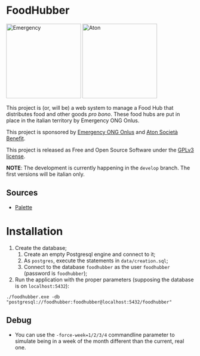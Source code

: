 # FoodHubber

<img src="https://eventi.emergency.it/wp-content/uploads/cropped-favicon.png" alt="Emergency" width="200"/>
<img src="https://media.licdn.com/dms/image/C4E0BAQFhNBC2FoSLqw/company-logo_200_200/0/1643361232408/aton_spa_logo?e=2147483647&v=beta&t=Z64YPuG9Az_o9LnDX68tmqzAJ_KHMREjg04uk7UjpFY" alt="Aton" width="200"/>

This project is (or, will be) a web system to manage a Food Hub that distributes food and other goods _pro bono_. These food hubs are put in place in the italian territory by Emergency ONG Onlus.

This project is sponsored by [Emergency ONG Onlus](https://emergency.it) and [Aton Società Benefit](https://www.aton.com).


This project is released as Free and Open Source Software under the [GPLv3 license](https://www.gnu.org/licenses/quick-guide-gplv3.it.html).

**NOTE**: The development is currently happening in the `develop` branch. The first versions will be italian only.

## Sources

- [Palette](https://kdesign.co/blog/pastel-color-palette-examples/)

# Installation

1. Create the database;
    1. Create an empty Postgresql engine and connect to it;
    1. As `postgres`, execute the statements in `data/creation.sql`;
    1. Connect to the database `foodhubber` as the user `foodhubber` (password is `foodhubber`);
1. Run the application with the proper parameters (supposing the database is on `localhost:5432`):
```
./foodhubber.exe -db "postgresql://foodhubber:foodhubber@localhost:5432/foodhubber"
```

## Debug

- You can use the `-force-week=1/2/3/4` commandline parameter to simulate being in a week of the month different than the current, real one.